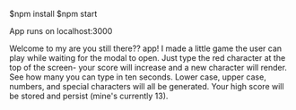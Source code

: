 $npm install 
$npm start

App runs on localhost:3000

Welcome to my are you still there?? app! I made a little game the user can play while waiting for the modal to open. Just type the red character at the top of the screen- your score will increase and a new character will render. See how many you can type in ten seconds. Lower case, upper case, numbers, and special characters will all be generated. Your high score will be stored and persist (mine's currently 13).